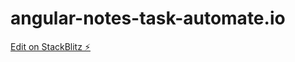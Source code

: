 # angular-notes-task-automate.io

[Edit on StackBlitz ⚡️](https://stackblitz.com/edit/angular-notes-task-r2t1mj)

